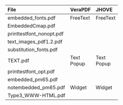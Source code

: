 |File|VeraPDF|JHOVE|
|:--|:--|:--|
|embedded_fonts.pdf|FreeText|FreeText|
|EmbeddedCmap.pdf|||
|printtestfont_nonopt.pdf|||
|text_images_pdf1.2.pdf|||
|substitution_fonts.pdf|||
|TEXT.pdf|Text<br>Popup|Text<br>Popup|
|printtestfont_opt.pdf|||
|embedded_pm65.pdf|||
|notembedded_pm65.pdf|Widget|Widget|
|Type3_WWW-HTML.pdf|||
